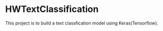 # HWTextClassification

This project is to build a text classfication model using Keras(Tensorflow).
